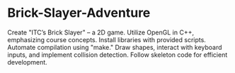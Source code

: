 # Brick-Slayer-Adventure
Create "ITC’s Brick Slayer" – a 2D game. Utilize OpenGL in C++, emphasizing course concepts. Install libraries with provided scripts. Automate compilation using "make." Draw shapes, interact with keyboard inputs, and implement collision detection. Follow skeleton code for efficient development.
